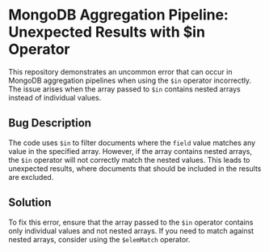 # MongoDB Aggregation Pipeline: Unexpected Results with $in Operator

This repository demonstrates an uncommon error that can occur in MongoDB aggregation pipelines when using the `$in` operator incorrectly. The issue arises when the array passed to `$in` contains nested arrays instead of individual values.

## Bug Description
The code uses `$in` to filter documents where the `field` value matches any value in the specified array. However, if the array contains nested arrays, the `$in` operator will not correctly match the nested values. This leads to unexpected results, where documents that should be included in the results are excluded.

## Solution
To fix this error, ensure that the array passed to the `$in` operator contains only individual values and not nested arrays.  If you need to match against nested arrays, consider using the `$elemMatch` operator.